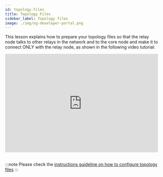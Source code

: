 ```yaml
---
id: topology-files
title: Topology Files
sidebar_label: Topology files
image: ./img/og-developer-portal.png
---
```


This lesson explains how to prepare your topology files so that the relay node talks to other relays in the network and to the core node and make it to connect ONLY with the relay node, as shown in the following video tutorial:

<iframe width="100%" height="325" src="https://www.youtube.com/embed/x8b5V32mVOU" frameborder="0" allow="accelerometer; autoplay; clipboard-write; encrypted-media; gyroscope; picture-in-picture; fullscreen;"></iframe>
<br/><br/>

:::note
Please check the [instructions guideline on how to configure topology files](../handbook/configure-topology-files)
:::
